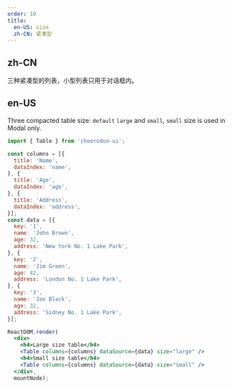 ```yaml
---
order: 10
title:
  en-US: size
  zh-CN: 紧凑型
---
```


## zh-CN

三种紧凑型的列表，小型列表只用于对话框内。

## en-US

Three compacted table size: `default` `large` and `small`, `small` size is used in Modal only.

````jsx
import { Table } from 'choerodon-ui';

const columns = [{
  title: 'Name',
  dataIndex: 'name',
}, {
  title: 'Age',
  dataIndex: 'age',
}, {
  title: 'Address',
  dataIndex: 'address',
}];
const data = [{
  key: '1',
  name: 'John Brown',
  age: 32,
  address: 'New York No. 1 Lake Park',
}, {
  key: '2',
  name: 'Jim Green',
  age: 42,
  address: 'London No. 1 Lake Park',
}, {
  key: '3',
  name: 'Joe Black',
  age: 32,
  address: 'Sidney No. 1 Lake Park',
}];

ReactDOM.render(
  <div>
    <h4>Large size table</h4>
    <Table columns={columns} dataSource={data} size="large" />
    <h4>Small size table</h4>
    <Table columns={columns} dataSource={data} size="small" />
  </div>,
  mountNode);
````

<style>#components-table-demo-size h4 { margin-bottom: 16px; }</style>

